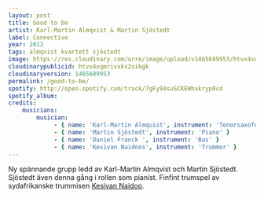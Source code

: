 ```yaml
---
layout: post
title: Good to be
artist: Karl-Martin Almqvist & Martin Sjöstedt
label: Connective
year: 2012
tags: almqvist kvartett sjöstedt
image: https://res.cloudinary.com/urre/image/upload/v1465689953/htvx4xqmrivxks2sikgk.jpg
cloudinarypublicid: htvx4xqmrivxks2sikgk
cloudinaryversion: 1465689953
permalink: /good-to-be/
spotify: http://open.spotify.com/track/7gFy94suSCKEWhxkryp0cd
spotify_album: 
credits:
    musicians:
        musician:
             - { name: 'Karl-Martin Almquist', instrument: 'Tenorsaxofon' }
             - { name: 'Martin Sjöstedt', instrument: 'Piano' }
             - { name: 'Daniel Franck ', instrument: 'Bas' }
             - { name: 'Kesivan Naidoos', instrument: 'Trummor' }
---
```


Ny spännande grupp ledd av Karl-Martin Almqvist och Martin Sjöstedt. Sjöstedt även denna gång i rollen som pianist. Finfint trumspel av sydafrikanske trummisen <a href="http://en.wikipedia.org/wiki/Kesivan_Naidoo">Kesivan Naidoo</a>.